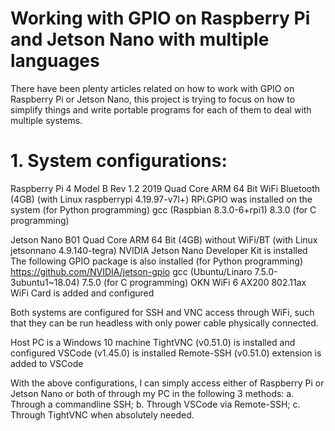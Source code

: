 # Working with GPIO on Raspberry Pi and Jetson Nano with multiple languages

There have been plenty articles related on how to work with GPIO on Raspberry Pi or Jetson Nano, this project is trying to focus on how to simplify things and write portable programs for each of them to deal with multiple systems.

# 1. System configurations:
Raspberry Pi 4 Model B Rev 1.2 2019 Quad Core ARM 64 Bit WiFi Bluetooth (4GB) (with Linux raspberrypi 4.19.97-v7l+)
RPi.GPIO was installed on the system (for Python programming)
gcc (Raspbian 8.3.0-6+rpi1) 8.3.0 (for C programming)

Jetson Nano B01 Quad Core ARM 64 Bit (4GB) without WiFi/BT (with Linux jetsonnano 4.9.140-tegra)
NVIDIA Jetson Nano Developer Kit is installed
The following GPIO package is also installed (for Python programming)
https://github.com/NVIDIA/jetson-gpio
gcc (Ubuntu/Linaro 7.5.0-3ubuntu1~18.04) 7.5.0 (for C programming)
OKN WiFi 6 AX200 802.11ax WiFi Card is added and configured

Both systems are configured for SSH and VNC access through WiFi, such that they can be run headless with only power cable physically connected.

Host PC is a Windows 10 machine
TightVNC (v0.51.0) is installed and configured
VSCode (v1.45.0) is installed
Remote-SSH (v0.51.0) extension is added to VSCode

With the above configurations, I can simply access either of Raspberry Pi or Jetson Nano or both of through my PC in the following 3 methods:
a. Through a commandline SSH;
b. Through VSCode via Remote-SSH;
c. Through TightVNC when absolutely needed.

